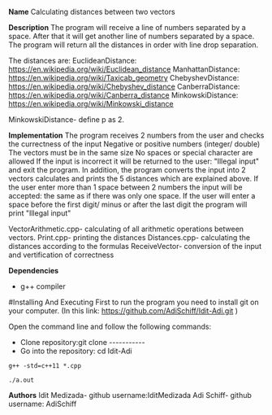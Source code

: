 
**Name**
Calculating distances between two vectors

**Description**
The program will receive a line of numbers separated by a space.
After that it will get another line of numbers separated by a space.
The program will return all the distances in order with line drop separation.

The distances are:
EuclideanDistance: https://en.wikipedia.org/wiki/Euclidean_distance
ManhattanDistance: https://en.wikipedia.org/wiki/Taxicab_geometry
ChebyshevDistance: https://en.wikipedia.org/wiki/Chebyshev_distance
CanberraDistance: https://en.wikipedia.org/wiki/Canberra_distance
MinkowskiDistance: https://en.wikipedia.org/wiki/Minkowski_distance

MinkowskiDistance- define p as 2.

**Implementation**
The program  receives 2 numbers from the user and checks the currectness of the input
Negative or positive numbers (integer/ double)
The vectors must be in the same size
No spaces or special character are allowed
If the input is incorrect it will be returned to the user: "Illegal input" and exit the program.
In addition, the program converts the input into 2 vectors calculates and prints the 5 distances 
which are explained above.
If the user enter more than 1 space between 2 numbers the input will be accepted: the same as if there 
was only one space.
If the  user will enter a space before the first digit/ minus or after the last digit the program will 
print "Illegal input"

VectorArithmetic.cpp- calculating of all arithmetic operations between vectors.
Print.cpp- printing the distances
Distances.cpp- calculating the distances according to the formulas
ReceiveVector- conversion of the input and vertification of correctness


**Dependencies**
- g++ compiler

#Installing And Executing
First to run the program you need to install git on your computer.
(In this link: https://github.com/AdiSchiff/Idit-Adi.git )

Open the command line and follow the following commands:
- Clone repository:git clone -----------
- Go into the repository: cd Idit-Adi

`g++ -std=c++11 *.cpp`

`./a.out`



**Authors**
Idit Medizada- github username:IditMedizada 
Adi Schiff- github username: AdiSchiff
